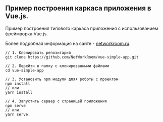 ## Пример построения каркаса приложения в Vue.js.
Пример построения типового каркаса приложения с использованием фреймворка Vue.js.

Более подробная информация на сайте - [networkroom.ru].

```
// 1. Клонировать репозитарий
git clone https://github.com/NetWorkRoom/vue-simple-app.git

// 2. Перейти в папку с клонированными файлами
cd vue-simple-app

// 3. Установить npm модули дляя роботы с проектом 
npm install 
// или
yarn install

// 4. Запустить сервер с страницей приложения
npm serve
// или
yarn serve

```

[networkroom.ru]: http://networkroom.ru
